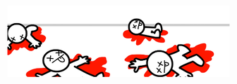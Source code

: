 <a href="#"><img src="https://raw.githubusercontent.com/Brugman/Brugman/master/assets/asdfmovie8.png"></a>